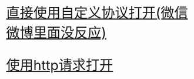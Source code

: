 <!DOCTYPE html>
<html lang="en">
<head>
    <meta charset="utf-8">
</head>
<body>
<a href="wakeup://xx" style="font-size:37px">直接使用自定义协议打开(微信微博里面没反应)</a>
<br/>
<br/>
<br/>
<a href="http://yeq.moonforest.org:61593/wakeup?r=http%3A%2F%2F163.com" style="font-size:37px">使用http请求打开</a>
<div id="div1" style="font-size:27px"></div>
</body>
</html>
<script>
    function request() {//TODO 后台循环请求
        var ports = new Array(61593, 41123, 43387, 39083, 24423, 16834, 9289, 8452, 6217, 5300, 4118, 3787, 2998);
        var url = "http://yeq.moonforest.org";
        var path = "/wakeup";
        var ajax = new XMLHttpRequest();
        for (var i = 0; i < ports.length; i++) {
            var realUrl = url + ":" + ports[i] + path;
            ajax.open("GET", realUrl, true);
            ajax.onreadystatechange = function() {
                if (ajax.readyState == 4 && ajax.status == 200) {
                    var content = ajax.responseText;
                    document.getElementById("div1").innerHTML = content;
                    return;
                }
            }
        }
    }
</script>
